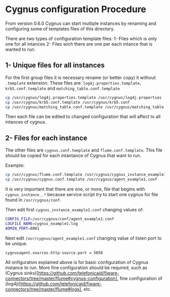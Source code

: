 # Cygnus configuration Procedure

From version 0.6.0 Cygnus can start multiple instances by renaming and configuring some of 
templates files of this directory.

There are two types of configuration template files:
1- Files which is only one for all intances
2- Files wich there are one per each intance that is wanted to run.

## 1- Unique files for all instances

For the first group files it is necessary rename (or better copy) it without `.template` extension.
These files are: `log4j.properties.template`, `krb5.conf.template` and `matching_table.conf.template`

```bash
cp /usr/cygnus/log4j.properties.template /usr/cygnus/log4j.properties
cp /usr/cygnus/krb5.conf.template /usr/cygnus/krb5.conf
cp /usr/cygnus/matching_table.conf.template /usr/cygnus/matching_table.conf
```

Then each file can be edited to changed configuration that will affect to all intances of cygnus.

## 2- Files for each instance

The other files are `cygnus.conf.template` and `flume.conf.template`. This file should be copied 
for each intantance of Cygnus that want to run.

Example:
```bash
cp /usr/cygnus/flume.conf.template /usr/cygnus/cygnus_instance_example1.conf
cp /usr/cygnus/cygnus.conf.template /usr/cygnus/agent_example1.conf
```

It is very important that there are one, or more, file that begins with `cygnus_instance_.*` because
service script try to start one cygnus for file found in `/usr/cygnus/conf`.

Then edit first `cygnus_instance_example1.conf` changing values of:

```bash
CONFIG_FILE=/usr/cygnus/conf/agent_example1.conf
LOGFILE_NAME=cygnus_example1.log
ADMIN_PORT=8081
```

Next edit `/usr/cygnus/agent_example1.conf` changing value of listen port to be unique.

```bash
cygnusagent.sources.http-source.port = 5050
```

All  onfiguration explained above is for basic configuration of Cygnus instance to run. More fine configuration 
should be required, such as (Cygnus sinks)[https://github.com/telefonicaid/fiware-connectors/tree/master/flume#cygnus-configuration], 
fine configuration of (log4j)[https://github.com/telefonicaid/fiware-connectors/tree/master/flume#logs], 
etc. 